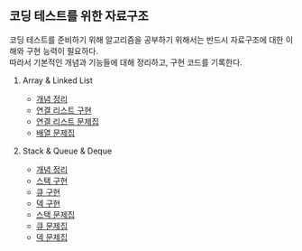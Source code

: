## 코딩 테스트를 위한 자료구조

코딩 테스트를 준비하기 위해 알고리즘을 공부하기 위해서는 반드시 자료구조에 대한 이해와 구현 능력이 필요하다.  
따라서 기본적인 개념과 기능들에 대해 정리하고, 구현 코드를 기록한다.

1. Array & Linked List

   - [개념 정리](https://pervin0527.notion.site/Array-Linked-List-db6e4bdfc9ba42cca66b74753ecab41d?pvs=4)
   - [연결 리스트 구현](./data_structure/linked_list.ipynb)
   - [연결 리스트 문제집](https://www.acmicpc.net/problemset?sort=ac_desc&algo=154)
   - [배열 문제집](https://www.acmicpc.net/step/6)

2. Stack & Queue & Deque

   - [개념 정리](https://pervin0527.notion.site/Stack-3443db26fa7241ddb9c7ac421b779b00?pvs=4)
   - [스택 구현](./data_structure/stack.ipynb)
   - [큐 구현](./data_structure/queue.ipynb)
   - [덱 구현](./data_structure/deque.ipynb)
   - [스택 문제집](https://www.acmicpc.net/problemset?sort=ac_desc&algo=71)
   - [큐 문제집](https://www.acmicpc.net/problemset?sort=ac_desc&algo=72)
   - [덱 문제집](https://www.acmicpc.net/problemset?sort=ac_desc&algo=73)
